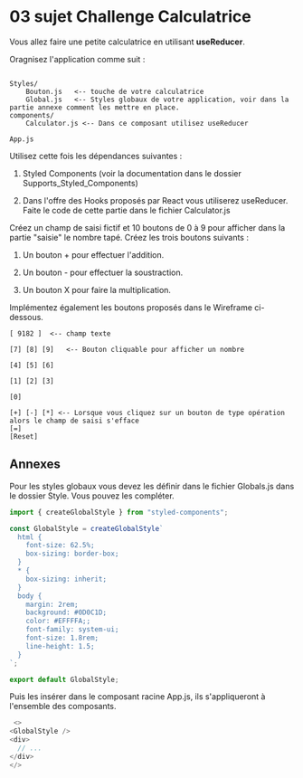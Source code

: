 # 03 sujet Challenge Calculatrice

Vous allez faire une petite calculatrice en utilisant **useReducer**.

Oragnisez l'application comme suit :

```text

Styles/
    Bouton.js   <-- touche de votre calculatrice
    Global.js   <-- Styles globaux de votre application, voir dans la partie annexe comment les mettre en place.
components/
    Calculator.js <-- Dans ce composant utilisez useReducer

App.js
```

Utilisez cette fois les dépendances suivantes :

1. Styled Components (voir la documentation dans le dossier Supports_Styled_Components)

2. Dans l'offre des Hooks proposés par React vous utiliserez useReducer. Faite le code de cette partie dans le fichier Calculator.js

Créez un champ de saisi fictif et 10 boutons de 0 à 9 pour afficher dans la partie "saisie" le nombre tapé. Créez les trois boutons suivants :

1. Un bouton + pour effectuer l'addition.

2. Un bouton - pour effectuer la soustraction.

3. Un bouton X pour faire la multiplication.

Implémentez également les boutons proposés dans le Wireframe ci-dessous.


```text
[ 9182 ]  <-- champ texte

[7] [8] [9]   <-- Bouton cliquable pour afficher un nombre 

[4] [5] [6]

[1] [2] [3]

[0]

[+] [-] [*] <-- Lorsque vous cliquez sur un bouton de type opération alors le champ de saisi s'efface
[=]
[Reset]
```

## Annexes

Pour les styles globaux vous devez les définir dans le fichier Globals.js dans le dossier Style. Vous pouvez les compléter.

```js
import { createGlobalStyle } from "styled-components";

const GlobalStyle = createGlobalStyle`
  html {
    font-size: 62.5%;
    box-sizing: border-box;
  }
  * {
    box-sizing: inherit;
  }
  body {
    margin: 2rem;
    background: #0D0C1D;
    color: #EFFFFA;;
    font-family: system-ui;
    font-size: 1.8rem;
    line-height: 1.5;
  }
`;

export default GlobalStyle;
```

Puis les insérer dans le composant racine  App.js, ils s'appliqueront à l'ensemble des composants.

```js
 <>
<GlobalStyle />
<div>
  // ... 
</div>
</>
```
